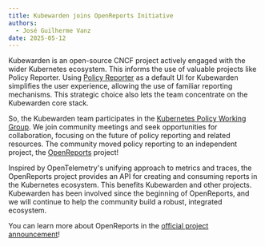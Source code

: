 ```yaml
---
title: Kubewarden joins OpenReports Initiative
authors:
  - José Guilherme Vanz
date: 2025-05-12
---
```


Kubewarden is an open-source CNCF project actively engaged with the wider
Kubernetes ecosystem. This informs the use of valuable projects like Policy
Reporter. Using [Policy
Reporter](https://docs.kubewarden.io/explanations/audit-scanner/policy-reports#policy-reporter-ui)
as a default UI for Kubewarden simplifies the user experience, allowing the use
of familiar reporting mechanisms. This strategic choice also lets the team
concentrate on the Kubewarden core stack.

So, the Kubewarden team participates in the [Kubernetes Policy Working
Group](https://github.com/kubernetes/community/blob/master/wg-policy/README.md).
We join community meetings and seek opportunities for collaboration, focusing
on the future of policy reporting and related resources. The community moved
policy reporting to an independent project, the
[OpenReports](https://openreports.io/) project!

Inspired by OpenTelemetry's unifying approach to metrics and traces, the
OpenReports project provides an API for creating and consuming reports in the
Kubernetes ecosystem. This benefits Kubewarden and other projects. Kubewarden
has been involved since the beginning of OpenReports, and we will continue to
help the community build a robust, integrated ecosystem.

You can learn more about OpenReports in the [official project
announcement](https://www.cncf.io/blog/2025/05/06/announcing-openreports-standardized-kubernetes-reporting/)!
